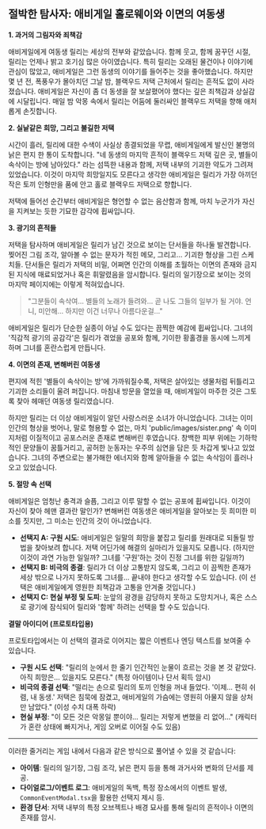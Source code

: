 ## 절박한 탐사자: 애비게일 홀로웨이와 이면의 여동생

**1. 과거의 그림자와 죄책감**

애비게일에게 여동생 릴리는 세상의 전부와 같았습니다. 함께 웃고, 함께 꿈꾸던 시절, 릴리는 언제나 밝고 호기심 많은 아이였습니다. 특히 릴리는 오래된 물건이나 이야기에 관심이 많았고, 애비게일은 그런 동생의 이야기를 들어주는 것을 좋아했습니다. 하지만 몇 년 전, 폭풍우가 몰아치던 그날 밤, 블랙우드 저택 근처에서 릴리는 흔적도 없이 사라졌습니다. 애비게일은 자신이 좀 더 동생을 잘 보살폈어야 했다는 깊은 죄책감과 상실감에 시달립니다. 매일 밤 악몽 속에서 릴리는 어둠에 둘러싸인 블랙우드 저택을 향해 애처롭게 손짓합니다.

**2. 실낱같은 희망, 그리고 불길한 저택**

시간이 흘러, 릴리에 대한 수색이 사실상 종결되었을 무렵, 애비게일에게 발신인 불명의 낡은 편지 한 통이 도착합니다. "네 동생의 마지막 흔적이 블랙우드 저택 깊은 곳, 별들이 속삭이는 방에 남아있다." 라는 섬뜩한 내용과 함께, 저택 내부의 기괴한 약도가 그려져 있었습니다. 이것이 마지막 희망일지도 모른다고 생각한 애비게일은 릴리가 가장 아끼던 작은 토끼 인형만을 품에 안고 홀로 블랙우드 저택으로 향합니다.

저택에 들어선 순간부터 애비게일은 형언할 수 없는 음산함과 함께, 마치 누군가가 자신을 지켜보는 듯한 기묘한 감각에 휩싸입니다.

**3. 광기의 흔적들**

저택을 탐사하며 애비게일은 릴리가 남긴 것으로 보이는 단서들을 하나둘 발견합니다. 찢어진 그림 조각, 알아볼 수 없는 문자가 적힌 메모, 그리고… 기괴한 형상을 그린 스케치들. 단서들은 릴리가 저택의 비밀, 어쩌면 인간의 이해를 초월하는 이면의 존재와 금지된 지식에 매료되었거나 혹은 휘말렸음을 암시합니다. 릴리의 일기장으로 보이는 것의 마지막 페이지에는 이렇게 적혀있습니다.

> "그분들이 속삭여… 별들의 노래가 들려와… 곧 나도 그들의 일부가 될 거야. 언니, 미안해… 하지만 이건 너무나 아름다운걸…"

애비게일은 릴리가 단순한 실종이 아닐 수도 있다는 끔찍한 예감에 휩싸입니다. 그녀의 '직감적 광기의 공감각'은 릴리가 겪었을 공포와 함께, 기이한 황홀경을 동시에 느끼게 하며 그녀를 혼란스럽게 만듭니다.

**4. 이면의 존재, 변해버린 여동생**

편지에 적힌 '별들이 속삭이는 방'에 가까워질수록, 저택은 살아있는 생물처럼 뒤틀리고 기괴한 소리들이 울려 퍼집니다. 마침내 방문을 열었을 때, 애비게일이 마주한 것은 그토록 찾아 헤매던 여동생 릴리였습니다.

하지만 릴리는 더 이상 애비게일이 알던 사랑스러운 소녀가 아니었습니다. 그녀는 이미 인간의 형상을 벗어나, 말로 형용할 수 없는, 마치 'public/images/sister.png' 속 이미지처럼 이질적이고 공포스러운 존재로 변해버린 후였습니다. 창백한 피부 위에는 기하학적인 문양들이 꿈틀거리고, 공허한 눈동자는 우주의 심연을 담은 듯 차갑게 빛나고 있었습니다. 그녀의 주변으로는 불가해한 에너지와 함께 알아들을 수 없는 속삭임이 흘러나오고 있었습니다.

**5. 절망 속 선택**

애비게일은 엄청난 충격과 슬픔, 그리고 이루 말할 수 없는 공포에 휩싸입니다. 이것이 자신이 찾아 헤맨 결과란 말인가? 변해버린 여동생은 애비게일을 알아보는 듯 희미한 미소를 짓지만, 그 미소는 인간의 것이 아니었습니다.

- **선택지 A: 구원 시도**: 애비게일은 일말의 희망을 붙잡고 릴리를 원래대로 되돌릴 방법을 찾아보려 합니다. 저택 어딘가에 해결의 실마리가 있을지도 모릅니다. (하지만 이것이 과연 가능한 일일까? 그녀를 '구원'하는 것이 진정 그녀를 위한 길일까?)
- **선택지 B: 비극의 종결**: 릴리가 더 이상 고통받지 않도록, 그리고 이 끔찍한 존재가 세상 밖으로 나가지 못하도록 그녀를… 끝내야 한다고 생각할 수도 있습니다. (이 선택은 애비게일에게 영원한 죄책감과 고통을 안겨줄 것입니다.)
- **선택지 C: 현실 부정 및 도피**: 눈앞의 광경을 감당하지 못하고 도망치거나, 혹은 스스로 광기에 잠식되어 릴리와 '함께' 하려는 선택을 할 수도 있습니다.

**결말 아이디어 (프로토타입용)**

프로토타입에서는 이 선택의 결과로 이어지는 짧은 이벤트나 엔딩 텍스트를 보여줄 수 있습니다.

- **구원 시도 선택**: "릴리의 눈에서 한 줄기 인간적인 눈물이 흐르는 것을 본 것 같았다. 아직 희망은… 있을지도 모른다." (특정 아이템이나 단서 획득 암시)
- **비극의 종결 선택**: "떨리는 손으로 릴리의 토끼 인형을 꺼내 들었다. '이제… 편히 쉬렴, 내 동생.' 저택은 침묵에 잠겼고, 애비게일의 가슴에는 영원히 아물지 않을 상처만 남았다." (이성 수치 대폭 하락)
- **현실 부정**: "이 모든 것은 악몽일 뿐이야… 릴리는 저렇게 변했을 리 없어…" (캐릭터가 혼란 상태에 빠지거나, 게임 오버로 이어질 수도 있음)

---

이러한 줄거리는 게임 내에서 다음과 같은 방식으로 풀어낼 수 있을 것 같습니다:

- **아이템**: 릴리의 일기장, 그림 조각, 낡은 편지 등을 통해 과거사와 변화의 단서를 제공.
- **다이얼로그/이벤트 로그**: 애비게일의 독백, 특정 장소에서의 이벤트 발생, `CommonEventModal.tsx`을 활용한 선택지 제시 등.
- **환경 단서**: 저택 내부의 특정 오브젝트나 배경 묘사를 통해 릴리의 흔적이나 이면의 존재를 암시.
